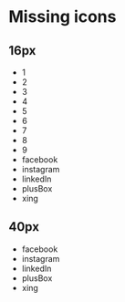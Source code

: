 # Missing icons


## 16px

* 1
* 2
* 3
* 4
* 5
* 6
* 7
* 8
* 9
* facebook
* instagram
* linkedIn
* plusBox
* xing


## 40px

* facebook
* instagram
* linkedIn
* plusBox
* xing

